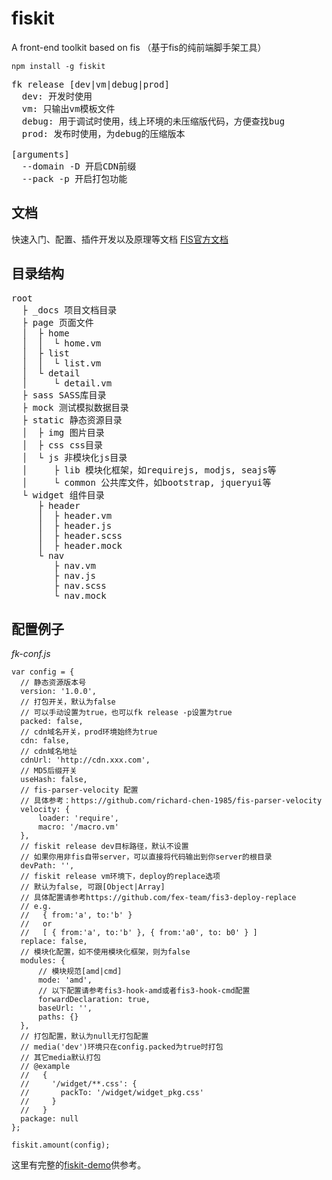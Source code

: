 # fiskit
A front-end toolkit based on fis （基于fis的纯前端脚手架工具）
```
npm install -g fiskit
```
<pre>
fk release [dev|vm|debug|prod]
  dev: 开发时使用
  vm: 只输出vm模板文件
  debug: 用于调试时使用，线上环境的未压缩版代码，方便查找bug
  prod: 发布时使用，为debug的压缩版本

[arguments]
  --domain -D 开启CDN前缀
  --pack -p 开启打包功能
</pre>

## 文档

快速入门、配置、插件开发以及原理等文档 [FIS官方文档](http://fis.baidu.com/fis3/docs/beginning/intro.html)


## 目录结构
<pre>
root
  ├ _docs 项目文档目录
  ├ page 页面文件
  │  ├ home
  │  │  └ home.vm
  │  ├ list
  │  │  └ list.vm
  │  └ detail
  │     └ detail.vm
  ├ sass SASS库目录
  ├ mock 测试模拟数据目录
  ├ static 静态资源目录
  │  ├ img 图片目录
  │  ├ css css目录
  │  └ js 非模块化js目录
  │     ├ lib 模块化框架，如requirejs, modjs, seajs等
  │     └ common 公共库文件，如bootstrap, jqueryui等
  └ widget 组件目录
     ├ header
     │  ├ header.vm
     │  ├ header.js
     │  ├ header.scss
     │  ├ header.mock
     └ nav
        ├ nav.vm
        ├ nav.js
        ├ nav.scss
        └ nav.mock
</pre>

## 配置例子

*fk-conf.js*

```
var config = {
  // 静态资源版本号
  version: '1.0.0',
  // 打包开关，默认为false
  // 可以手动设置为true，也可以fk release -p设置为true
  packed: false,
  // cdn域名开关，prod环境始终为true
  cdn: false,
  // cdn域名地址
  cdnUrl: 'http://cdn.xxx.com',
  // MD5后缀开关
  useHash: false,
  // fis-parser-velocity 配置
  // 具体参考：https://github.com/richard-chen-1985/fis-parser-velocity
  velocity: {
      loader: 'require',
      macro: '/macro.vm'
  },
  // fiskit release dev目标路径，默认不设置
  // 如果你用非fis自带server，可以直接将代码输出到你server的根目录
  devPath: '',
  // fiskit release vm环境下，deploy的replace选项
  // 默认为false, 可跟[Object|Array]
  // 具体配置请参考https://github.com/fex-team/fis3-deploy-replace
  // e.g.
  //   { from:'a', to:'b' }
  //   or
  //   [ { from:'a', to:'b' }, { from:'a0', to: b0' } ]
  replace: false,
  // 模块化配置，如不使用模块化框架，则为false
  modules: {
      // 模块规范[amd|cmd]
      mode: 'amd',
      // 以下配置请参考fis3-hook-amd或者fis3-hook-cmd配置
      forwardDeclaration: true,
      baseUrl: '',
      paths: {}
  },
  // 打包配置，默认为null无打包配置
  // media('dev')环境只在config.packed为true时打包
  // 其它media默认打包
  // @example
  //   {
  //     '/widget/**.css': {
  //       packTo: '/widget/widget_pkg.css'
  //     }
  //   }
  package: null
};

fiskit.amount(config);
```
这里有完整的[fiskit-demo](https://github.com/richard-chen-1985/fiskit-demo)供参考。